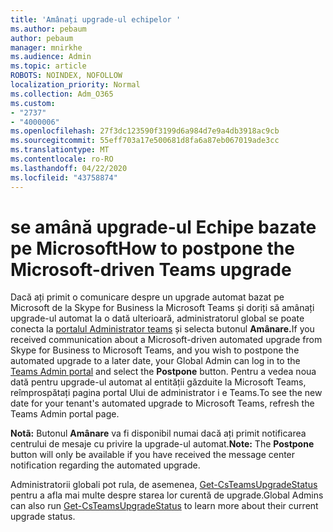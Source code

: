 ```yaml
---
title: 'Amânați upgrade-ul echipelor '
ms.author: pebaum
author: pebaum
manager: mnirkhe
ms.audience: Admin
ms.topic: article
ROBOTS: NOINDEX, NOFOLLOW
localization_priority: Normal
ms.collection: Adm_O365
ms.custom:
- "2737"
- "4000006"
ms.openlocfilehash: 27f3dc123590f3199d6a984d7e9a4db3918ac9cb
ms.sourcegitcommit: 55eff703a17e500681d8fa6a87eb067019ade3cc
ms.translationtype: MT
ms.contentlocale: ro-RO
ms.lasthandoff: 04/22/2020
ms.locfileid: "43758874"
---
```

# <a name="how-to-postpone-the-microsoft-driven-teams-upgrade"></a><span data-ttu-id="7c6a1-102">se amână upgrade-ul Echipe bazate pe Microsoft</span><span class="sxs-lookup"><span data-stu-id="7c6a1-102">How to postpone the Microsoft-driven Teams upgrade</span></span>

<span data-ttu-id="7c6a1-103">Dacă ați primit o comunicare despre un upgrade automat bazat pe Microsoft de la Skype for Business la Microsoft Teams și doriți să amânați upgrade-ul automat la o dată ulterioară, administratorul global se poate conecta la [portalul Administrator teams](https://admin.teams.microsoft.com/dashboard) și selecta butonul **Amânare.**</span><span class="sxs-lookup"><span data-stu-id="7c6a1-103">If you received communication about a Microsoft-driven automated upgrade from Skype for Business to Microsoft Teams, and you wish to postpone the automated upgrade to a later date, your Global Admin can log in to the [Teams Admin portal](https://admin.teams.microsoft.com/dashboard) and select the **Postpone** button.</span></span> <span data-ttu-id="7c6a1-104">Pentru a vedea noua dată pentru upgrade-ul automat al entității găzduite la Microsoft Teams, reîmprospătați pagina portal Ului de administrator i e Teams.</span><span class="sxs-lookup"><span data-stu-id="7c6a1-104">To see the new date for your tenant's automated upgrade to Microsoft Teams, refresh the Teams Admin portal page.</span></span>

<span data-ttu-id="7c6a1-105">**Notã:** Butonul **Amânare** va fi disponibil numai dacă ați primit notificarea centrului de mesaje cu privire la upgrade-ul automat.</span><span class="sxs-lookup"><span data-stu-id="7c6a1-105">**Note:** The **Postpone** button will only be available if you have received the message center notification regarding the automated upgrade.</span></span> 

<span data-ttu-id="7c6a1-106">Administratorii globali pot rula, de asemenea, [Get-CsTeamsUpgradeStatus](https://docs.microsoft.com/powershell/module/skype/get-csteamsupgradestatus?view=skype-ps) pentru a afla mai multe despre starea lor curentă de upgrade.</span><span class="sxs-lookup"><span data-stu-id="7c6a1-106">Global Admins can also run [Get-CsTeamsUpgradeStatus](https://docs.microsoft.com/powershell/module/skype/get-csteamsupgradestatus?view=skype-ps) to learn more about their current upgrade status.</span></span> 